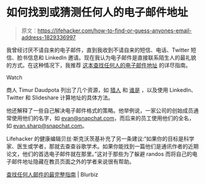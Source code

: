# 如何找到或猜测任何人的电子邮件地址

> 原文：<https://lifehacker.com/how-to-find-or-guess-anyones-email-address-1829336997>

我曾经讨厌不请自来的电子邮件，直到我收到不请自来的短信、电话、Twitter 短信、脸书信息和 LinkedIn 邀请。现在我认为电子邮件是直接联系陌生人的最礼貌的方式。在这种情况下，我推荐 [这本查找任何人的电子邮件地址](https://www.blurbiz.io/blog/the-most-complete-guide-to-finding-anyones-email) 的详尽指南。

Watch

商人 Timur Daudpota 列出了几个资源，如 [猎人](https://hunter.io/) 和 [谁是](https://who.is/) ，以及使用 LinkedIn、Twitter 和 Slideshare 计算地址的具体方法。

他还解释了一些自己解决电子邮件格式的策略。他举例说，一家公司的创始成员通常使用他们的名字，如 evan@snapchat.com，而后来的员工使用他们的全名，如 evan.sharp@snapchat.com。

Lifehacker 的健康编辑贝丝·斯克沃茨基补充了另一条建议:“如果你的目标是科学家、医生或学者，那就去查查谷歌学术。如果你能找到一篇他们是通讯作者的近期论文，他们的首选电子邮件就在那里。”这对于那些为了躲避 randos 而将自己的电子邮件地址隐藏在教员页面之外的学者来说很有帮助。

[查找任何人邮件的最完整指南](https://www.blurbiz.io/blog/the-most-complete-guide-to-finding-anyones-email) | Blurbiz